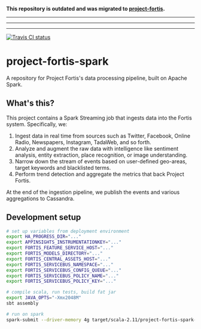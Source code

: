 **This repository is outdated and was migrated to [project-fortis](https://github.com/CatalystCode/project-fortis).**

----
----
---

[![Travis CI status](https://api.travis-ci.org/CatalystCode/project-fortis-spark.svg?branch=master)](https://travis-ci.org/CatalystCode/project-fortis-spark)

# project-fortis-spark

A repository for Project Fortis's data processing pipeline, built on Apache Spark.

## What's this? ##

This project contains a Spark Streaming job that ingests data into the Fortis system. Specifically, we:

1. Ingest data in real time from sources such as Twitter, Facebook, Online Radio, Newspapers, Instagram, TadaWeb, and so forth.
2. Analyze and augment the raw data with intelligence like sentiment analysis, entity extraction, place recognition, or image understanding.
3. Narrow down the stream of events based on user-defined geo-areas, target keywords and blacklisted terms.
4. Perform trend detection and aggregate the metrics that back Project Fortis.

At the end of the ingestion pipeline, we publish the events and various aggregations to Cassandra.


## Development setup ##

```sh
# set up variables from deployment environment
export HA_PROGRESS_DIR="..."
export APPINSIGHTS_INSTRUMENTATIONKEY="..."
export FORTIS_FEATURE_SERVICE_HOST="..."
export FORTIS_MODELS_DIRECTORY="..."
export FORTIS_CENTRAL_ASSETS_HOST="..."
export FORTIS_SERVICEBUS_NAMESPACE="..."
export FORTIS_SERVICEBUS_CONFIG_QUEUE="..."
export FORTIS_SERVICEBUS_POLICY_NAME="..."
export FORTIS_SERVICEBUS_POLICY_KEY="..."

# compile scala, run tests, build fat jar
export JAVA_OPTS="-Xmx2048M"
sbt assembly

# run on spark
spark-submit --driver-memory 4g target/scala-2.11/project-fortis-spark-assembly-0.0.1.jar
```

